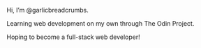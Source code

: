 Hi, I’m @garlicbreadcrumbs.

Learning web development on my own through The Odin Project.

Hoping to become a full-stack web developer!

